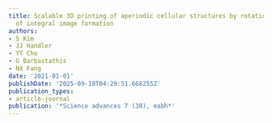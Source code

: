```yaml
---
title: Scalable 3D printing of aperiodic cellular structures by rotational stacking
  of integral image formation
authors:
- S Kim
- JJ Handler
- YT Cho
- G Barbastathis
- NX Fang
date: '2021-01-01'
publishDate: '2025-09-18T04:29:51.668255Z'
publication_types:
- article-journal
publication: '*Science advances 7 (38), eabh*'
---
```

